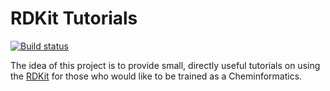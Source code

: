 # RDKit Tutorials
[![Build status](https://travis-ci.org/rdkit/rdkit-tutorials.svg)](https://travis-ci.org/rdkit/rdkit-tutorials)

The idea of this project is to provide small, directly useful
tutorials on using the [RDKit](http://www.rdkit.org) for those who would like to be trained as a Cheminformatics.


